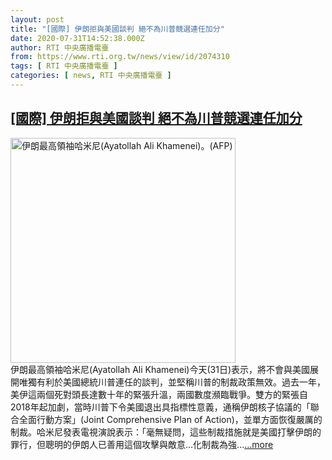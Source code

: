 ```yaml
---
layout: post
title: "[國際] 伊朗拒與美國談判 絕不為川普競選連任加分"
date: 2020-07-31T14:52:38.000Z
author: RTI 中央廣播電臺
from: https://www.rti.org.tw/news/view/id/2074310
tags: [ RTI 中央廣播電臺 ]
categories: [ news, RTI 中央廣播電臺 ]
---
```

<!--1596207158000-->
[[國際] 伊朗拒與美國談判 絕不為川普競選連任加分](https://www.rti.org.tw/news/view/id/2074310)
------

<div>
<img src="https://static.rti.org.tw/assets/thumbnails/2018/01/10/151556171049693.jpg" width="360" alt="伊朗最高領袖哈米尼(Ayatollah Ali Khamenei)。(AFP)" title="伊朗最高領袖哈米尼(Ayatollah Ali Khamenei)。(AFP)"><br>伊朗最高領袖哈米尼(Ayatollah Ali Khamenei)今天(31日)表示，將不會與美國展開唯獨有利於美國總統川普連任的談判，並堅稱川普的制裁政策無效。過去一年，美伊這兩個死對頭長達數十年的緊張升溫，兩國數度瀕臨戰爭。雙方的緊張自2018年起加劇，當時川普下令美國退出具指標性意義，通稱伊朗核子協議的「聯合全面行動方案」(Joint Comprehensive Plan of Action)，並單方面恢復嚴厲的制裁。哈米尼發表電視演說表示：「毫無疑問，這些制裁措施就是美國打擊伊朗的罪行，但聰明的伊朗人已善用這個攻擊與敵意&hellip;化制裁為強...<a target="_blank" href="https://www.rti.org.tw/news/view/id/2074310">...more</a>
</div>
